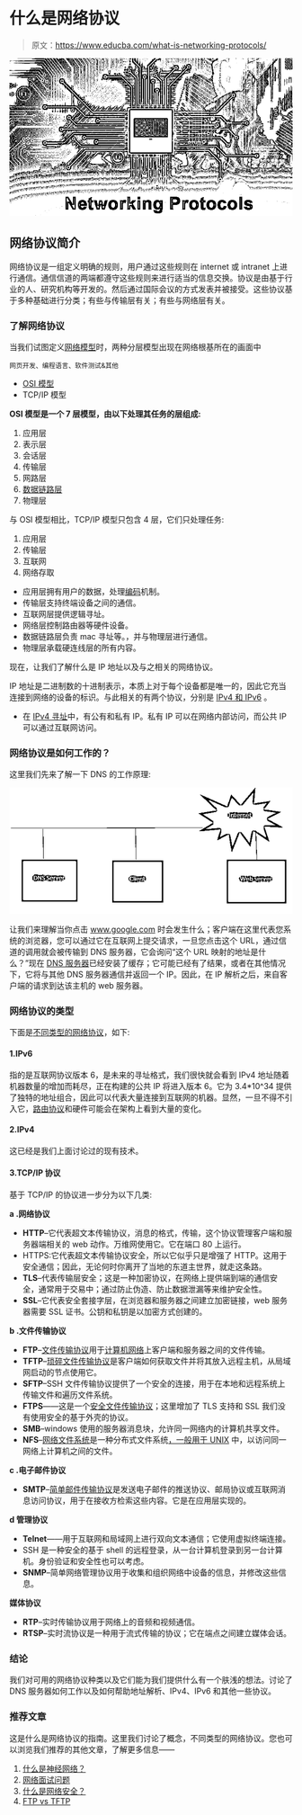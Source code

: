 # 什么是网络协议

> 原文：<https://www.educba.com/what-is-networking-protocols/>

![Networking Protocols](img/c1213d8633fb12a751c32a7fcae7c2f7.png)



## 网络协议简介

网络协议是一组定义明确的规则，用户通过这些规则在 internet 或 intranet 上进行通信。通信信道的两端都遵守这些规则来进行适当的信息交换。协议是由基于行业的人、研究机构等开发的。然后通过国际会议的方式发表并被接受。这些协议基于多种基础进行分类；有些与传输层有关；有些与网络层有关。

### 了解网络协议

当我们试图定义[网络模型](https://www.educba.com/networking-interview-questions/)时，两种分层模型出现在网络根基所在的画面中

<small>网页开发、编程语言、软件测试&其他</small>

*   [OSI 模型](https://www.educba.com/osi-model-vs-tcp-ip-model/)
*   TCP/IP 模型

**OSI 模型是一个 7 层模型，由以下处理其任务的层组成:**

1.  应用层
2.  表示层
3.  会话层
4.  传输层
5.  网路层
6.  [数据链路层](https://www.educba.com/data-link-layer/)
7.  物理层

与 OSI 模型相比，TCP/IP 模型只包含 4 层，它们只处理任务:

1.  应用层
2.  传输层
3.  互联网
4.  网络存取

*   应用层拥有用户的数据，处理[编码](https://www.educba.com/encoding-vs-decoding/)机制。
*   传输层支持终端设备之间的通信。
*   互联网层提供逻辑寻址。
*   网络层控制路由器等硬件设备。
*   数据链路层负责 mac 寻址等。，并与物理层进行通信。
*   物理层承载硬连线层的所有内容。

现在，让我们了解什么是 IP 地址以及与之相关的网络协议。

IP 地址是二进制数的十进制表示，本质上对于每个设备都是唯一的，因此它充当连接到网络的设备的标识。与此相关的有两个协议，分别是 [IPv4 和 IPv6](https://www.educba.com/ipv4-vs-ipv6/) 。

*   在 [IPv4 寻址](https://www.educba.com/ipv4-header-format/)中，有公有和私有 IP。私有 IP 可以在网络内部访问，而公共 IP 可以通过互联网访问。

### 网络协议是如何工作的？

这里我们先来了解一下 DNS 的工作原理:

![Network Protocol](img/80b247c8bfa9e25026c10359ec7102bb.png)



让我们来理解当你点击 www.google.com 时会发生什么；客户端在这里代表您系统的浏览器，您可以通过它在互联网上提交请求，一旦您点击这个 URL，通过信道的调用就会被传输到 DNS 服务器，它会询问“这个 URL 映射的地址是什么？”现在 [DNS 服务器](https://www.educba.com/what-are-the-types-of-dns-servers/)已经安装了缓存；它可能已经有了结果，或者在其他情况下，它将与其他 DNS 服务器通信并返回一个 IP。因此，在 IP 解析之后，来自客户端的请求到达该主机的 web 服务器。

### 网络协议的类型

下面是[不同类型的网络协议](https://www.educba.com/types-of-networking-protocols/)，如下:

#### 1.IPv6

指的是互联网协议版本 6，是未来的寻址格式，我们很快就会看到 IPv4 地址随着机器数量的增加而耗尽，正在构建的公共 IP 将进入版本 6。它为 3.4*10^34 提供了独特的地址组合，因此可以代表大量连接到互联网的机器。显然，一旦不得不引入它，[路由协议](https://www.educba.com/routing-protocol/)和硬件可能会在架构上看到大量的变化。

#### 2.IPv4

这已经是我们上面讨论过的现有技术。

#### 3.TCP/IP 协议

基于 TCP/IP 的协议进一步分为以下几类:

**a .网络协议**

*   **HTTP**–它代表超文本传输协议，消息的格式，传输，这个协议管理客户端和服务器端相关的 web 动作。万维网使用它。它在端口 80 上运行。
*   HTTPS:它代表超文本传输协议安全，所以它似乎只是增强了 HTTP。这用于安全通信；因此，无论何时你离开了当地的东道主世界，就走这条路。
*   **TLS**–代表传输层安全；这是一种加密协议，在网络上提供端到端的通信安全，通常用于交易中；通过防止伪造、防止数据泄漏等来维护安全性。
*   **SSL**–它代表安全套接字层，在浏览器和服务器之间建立加密链接，web 服务器需要 SSL 证书。公钥和私钥是以加密方式创建的。

**b .文件传输协议**

*   **FTP**–[文件传输协议](https://www.educba.com/what-is-ftp/)用于[计算机网络](https://www.educba.com/introduction-to-computer-network/)上客户端和服务器之间的文件传输。
*   **TFTP**–[琐碎文件传输协议](https://www.educba.com/tftp/)是客户端如何获取文件并将其放入远程主机，从局域网启动的节点使用它。
*   **SFTP**–SSH 文件传输协议提供了一个安全的连接，用于在本地和远程系统上传输文件和遍历文件系统。
*   **FTPS**——这是一个[安全文件传输协议](https://www.educba.com/what-is-sftp/)；这里增加了 TLS 支持和 SSL 我们没有使用安全的基于外壳的协议。
*   **SMB**–windows 使用的服务器消息块，允许同一网络内的计算机共享文件。
*   **NFS**–[网络文件系统](https://www.educba.com/nfs-in-linux/)是一种分布式文件系统[，一般用于 UNIX](https://www.educba.com/uses-of-unix/) 中，以访问同一网络上计算机之间的文件。

**c .电子邮件协议**

*   **SMTP**–[简单邮件传输协议](https://www.educba.com/simple-mail-transfer-protocol/)是发送电子邮件的推送协议、邮局协议或互联网消息访问协议，用于在接收方检索这些内容。它是在应用层实现的。

**d 管理协议**

*   **Telnet**——用于互联网和局域网上进行双向文本通信；它使用虚拟终端连接。
*   SSH 是一种安全的基于 shell 的远程登录，从一台计算机登录到另一台计算机。身份验证和安全性也可以考虑。
*   **SNMP**–简单网络管理协议用于收集和组织网络中设备的信息，并修改这些信息。

**媒体协议**

*   **RTP**–实时传输协议用于网络上的音频和视频通信。
*   **RTSP**–实时流协议是一种用于流式传输的协议；它在端点之间建立媒体会话。

### 结论

我们对可用的网络协议种类以及它们能为我们提供什么有一个肤浅的想法。讨论了 DNS 服务器如何工作以及如何帮助地址解析、IPv4、IPv6 和其他一些协议。

### 推荐文章

这是什么是网络协议的指南。这里我们讨论了概念，不同类型的网络协议。您也可以浏览我们推荐的其他文章，了解更多信息——

1.  [什么是神经网络？](https://www.educba.com/what-is-neural-networks/)
2.  [网络面试问题](https://www.educba.com/networking-interview-questions/)
3.  [什么是网络安全？](https://www.educba.com/what-is-network-security/)
4.  [FTP vs TFTP](https://www.educba.com/ftp-vs-tftp/)





